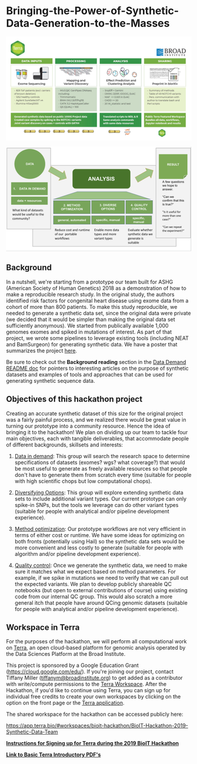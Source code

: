 # Bringing-the-Power-of-Synthetic-Data-Generation-to-the-Masses

![alt text](case-study.png)

![alt text](Workflow.png)

## Background

In a nutshell, we're starting from a prototype our team built for ASHG (American Society of Human Genetics) 2018 as a demonstration of how to make a reproducible research study. In the original study, the authors identified risk factors for congenital heart disease using exome data from a cohort of more than 800 patients. To make this study reproducible, we needed to generate a synthetic data set, since the original data were private (we decided that it would be simpler than making the original data set sufficiently anonymous). We started from publically available 1,000 genomes exomes and spiked in mutations of interest. As part of that project, we wrote some pipelines to leverage existing tools (including NEAT and BamSurgeon) for generating synthetic data. We have a poster that summarizes the project [here](./ASHG18-Reproducible-Paper-ToF-poster.pdf).

Be sure to check out the **Background reading** section in the [Data Demand README doc](./Data-Demand/Readme.md) for pointers to interesting articles on the purpose of synthetic datasets and examples of tools and approaches that can be used for generating synthetic sequence data. 

## Objectives of this hackathon project

Creating an accurate synthetic dataset of this size for the original project was a fairly painful process, and we realized there would be great value in turning our prototype into a community resource. Hence the idea of bringing it to the hackathon! We plan on dividing up our team to tackle four main objectives, each with tangible deliverables, that accommodate people of different backgrounds, skillsets and interests:

1. [Data in demand](./Data-Demand): This group will search the research space to determine specifications of datasets (exomes? wgs? what coverage?) that would be most useful to generate as freely available resources so that people don't have to generate them from scratch every time (suitable for people with high scientific chops but low computational chops).

2. [Diversifying Options](./Diversifying-Options): This group will explore extending synthetic data sets to include additional variant types. Our current prototype can only spike-in SNPs, but the tools we leverage can do other variant types (suitable for people with analytical and/or pipeline development experience).

3. [Method optimization](./Method-Optimization): Our prototype workflows are not very efficient in terms of either cost or runtime. We have some ideas for optimizing on both fronts (potentially using Hail) so the synthetic data sets would be more convenient and less costly to generate (suitable for people with algorithm and/or pipeline development experience).

4. [Quality control](./Quality-Control): Once we generate the synthetic data, we need to make sure it matches what we expect based on method parameters. For example, if we spike in mutations we need to verify that we can pull out the expected variants. We plan to develop publicly shareable QC notebooks (but open to external contributions of course) using existing code from our internal QC group. This would also scratch a more general itch that people have around QCing genomic datasets (suitable for people with analytical and/or pipeline development experience).

## Workspace in Terra

For the purposes of the hackathon, we will perform all computational work on [Terra](https://terra.bio/), an open cloud-based platform for genomic analysis operated by the Data Sciences Platform at the Broad Institute. 

This project is sponsored by a Google Education Grant (https://cloud.google.com/edu/). If you're joining our project, contact Tiffany Miller (tiffanym@broadinstitute.org) to get added as a contributor with write/compute permissions to the [Terra Workspace](https://app.terra.bio/#workspaces/bioit-hackathon/BioIT-Hackathon-2019-Synthetic-Data-Team). After the Hackathon, if you'd like to continue using Terra, you can sign up for individual free credits to create your own workspaces by clicking on the option on the front page or the [Terra application](https://app.terra.bio).

The shared workspace for the hackathon can be accessed publicly here:

https://app.terra.bio/#workspaces/bioit-hackathon/BioIT-Hackathon-2019-Synthetic-Data-Team

**[Instructions for Signing up for Terra during the 2019 BioIT Hackathon](Hackathon-Instructions.pdf)**

**[Link to Basic Terra Introductory PDF's](https://drive.google.com/open?id=14eKJk6xYqLNm9rVnUE7FN_f6kqckZOaY)**
